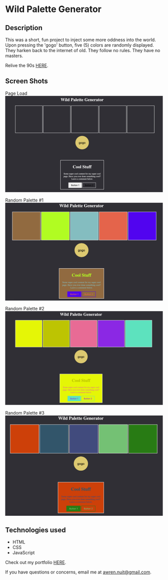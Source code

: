 # Wild Palette Generator

## Description
This was a short, fun project to inject some more oddness into the world.  Upon pressing the 'gogo' button, five (5) colors are randomly displayed.  They harken back to the internet of old.  They follow no rules. They have no masters.

Relive the 90s [HERE](https://wild-palettes.web.app/).

## Screen Shots
Page Load <br/>
<img src=images/blank.png width="600" alt="page load"/>

Random Palette #1 <br/>
<img src=images/brown.png width="600" alt="sample palette 1"/>

Random Palette #2 <br/>
<img src=images/lemon.png width="600" alt="sample palette 2"/>

Random Palette #3 <br/>
<img src=images/tomato.png width="600" alt="sample palette 3"/>

## Technologies used
- HTML
- CSS
- JavaScript

Check out my portfolio [HERE](http://awrennuit.com/).

If you have questions or concerns, email me at awren.nuit@gmail.com.